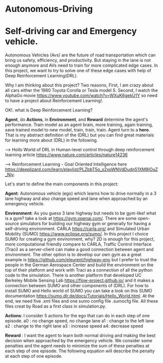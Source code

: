 # Autonomous-Driving
# Self-driving car and Emergency vehicle. 
Autonomous Vehicles (Avs) are the future of road transportation which can bring us safety, efficiency, and productivity. But staying in the lane is not enough anymore and AVs need to train for more complicated edge cases. In this project, we want to try to solve one of these edge cases with help of Deep Reinforcement Learning(DRL).

Why I am thinking about this project? 
Two reasons, First, I am crazy about all cars either the 1980 Toyota Corolla or Tesla model S. Second, I watch the AlphaGo movie https://www.youtube.com/watch?v=WXuK6gekU1Y so need to have a project about Reinforcement Learning!. 

OK!. what is Deep Reinforcement Learning? 

**Agent**, do **Actions**, in **Environment**, and **Reward** determine the agent's performance. Train model as an agent brain, more training, again training, save trained model to new model, train, train, train. Agent turn to  a **hero**. That is my abstract definition of the (DRL) but you can find great materials for learning more about (DRL) in the following. 

--> Hollo World of DRL in Human-level control through deep reinforcement learning article https://www.nature.com/articles/nature14236

--> Reinforcement Learning - Goal Oriented Intelligence here https://deeplizard.com/learn/playlist/PLZbbT5o_s2xoWNVdDudn51XM8lOuZ_Njv. 

Let's start to define the main components in this project:

**Agent**: Autonomous vehicle (ego) which learns how to drive normally in a 3 lane highway and also change speed and lane when approached by an emergency vehicle.

**Environment**: As you guess 3 lane highway but needs to be gym-like! what is a  gym? take a look at https://gym.openai.com/. There are some open-source simulators for building our highway gym or generally for having a self-driving environment. CARLA https://carla.org/ and Simulated Urban Mobility (SUMO) https://www.eclipse.org/sumo/. In this project I choice SUMO for creating a gym environment, why? 2D is enough for this project, more computational friendly compare to CARLA, Traffic Control Interface (Traci) as a server-client can make a good connection between agent and environment. The other option is to develop our own gym as a great example is https://github.com/eleurent/highway-env but I prefer to trust the people in the German Aerospace Center and build the environment on the top of their platform and work with Traci as a connection of all the python code to the simulation. There is another platform that developed UC Berkeley Mobile Sensing Lab https://flow-project.github.io/ and it makes a connection between SUMO and other components of (DRL). 
For how to install SUMO and Hello world of SUMO you can take a look on this SUMO documentation https://sumo.dlr.de/docs/Tutorials/Hello_World.html. 
At the end, we need five .xml files and one sumo config file .sumocfg file. All these files creat by Road as a first class in simulation.py.  

**Actions**: I consider 5 actions for the ego that can do in each step of one episode.
            a0 : no change speed, no change lane
            a1 : change to the left lane 
            a2 : change to the right lane 
            a3 : increase speed 
            a4:  decrease speed 

**Reward** : I want the agent to learn both normal driving and making the best decision when approached by the emergency vehicle. We consider some penalties and the agent needs to minimize the sum of these penalties at each step of one episode. The following equation will describe the penalty at each step of one episode. 
